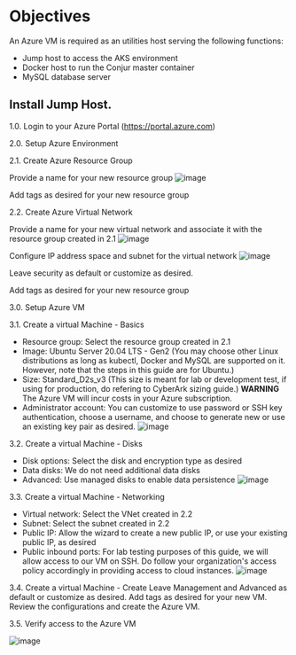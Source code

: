 # Objectives
An Azure VM is required as an utilities host serving the following functions:
- Jump host to access the AKS environment
- Docker host to run the Conjur master container
- MySQL database server

## Install Jump Host.
1.0. Login to your Azure Portal (https://portal.azure.com)

2.0. Setup Azure Environment

2.1. Create Azure Resource Group

Provide a name for your new resource group
![image](https://github.com/rajnishgargcloudrepository/conjur-aks/blob/main/images/00-Create-a-resource-group.png)

Add tags as desired for your new resource group

2.2. Create Azure Virtual Network

Provide a name for your new virtual network and associate it with the resource group created in 2.1
![image](https://github.com/rajnishgargcloudrepository/conjur-aks/blob/main/images/00-Create-virtual-network-Basics.png)

Configure IP address space and subnet for the virtual network
![image](https://github.com/rajnishgargcloudrepository/conjur-aks/blob/main/images/00-Create-virtual-network-IP-Addresses.png)

Leave security as default or customize as desired.

Add tags as desired for your new resource group

3.0. Setup Azure VM

3.1. Create a virtual Machine - Basics
- Resource group: Select the resource group created in 2.1
- Image: Ubuntu Server 20.04 LTS - Gen2 (You may choose other Linux distributions as long as kubectl, Docker and MySQL are supported on it. However, note that the steps in this guide are for Ubuntu.)
- Size: Standard_D2s_v3 (This size is meant for lab or development test, if using for production, do refering to CyberArk sizing guide.)
**WARNING** The Azure VM will incur costs in your Azure subscription.
- Administrator account: You can customize to use password or SSH key authentication, choose a username, and choose to generate new or use an existing key pair as desired.
![image](https://github.com/rajnishgargcloudrepository/conjur-aks/blob/main/images/00-Create-a-virtual-machine-Basics.png)

3.2. Create a virtual Machine - Disks
- Disk options: Select the disk and encryption type as desired
- Data disks: We do not need additional data disks
- Advanced: Use managed disks to enable data persistence
![image](https://github.com/rajnishgargcloudrepository/conjur-aks/blob/main/images/00-Create-a-virtual-machine-Disks.png)

3.3. Create a virtual Machine - Networking
- Virtual network: Select the VNet created in 2.2
- Subnet: Select the subnet created in 2.2
- Public IP: Allow the wizard to create a new public IP, or use your existing public IP, as desired
- Public inbound ports: For lab testing purposes of this guide, we will allow access to our VM on SSH. Do follow your organization's access policy accordingly in providing access to cloud instances.
![image](https://github.com/rajnishgargcloudrepository/conjur-aks/blob/main/images/00-Create-a-virtual-machine-Networking.png)

3.4. Create a virtual Machine - Create
Leave Management and Advanced as default or customize as desired.
Add tags as desired for your new VM.
Review the configurations and create the Azure VM.

3.5. Verify access to the Azure VM

![image](https://github.com/rajnishgargcloudrepository/conjur-aks/blob/main/images/00-Create-a-virtual-machine-PuTTY.png)
